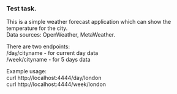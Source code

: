 ### Test task.

This is a simple weather forecast application which can show the temperature for the city.\
Data sources: OpenWeather, MetaWeather.

There are two endpoints:\
/day/cityname - for current day data\
/week/cityname - for 5 days data

Example usage:\
curl http://localhost:4444/day/london \
curl http://localhost:4444/week/london
